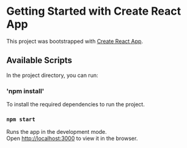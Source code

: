 # Getting Started with Create React App

This project was bootstrapped with [Create React App](https://github.com/facebook/create-react-app).

## Available Scripts

In the project directory, you can run:

### 'npm install'

To install the required dependencies to run the project.

### `npm start`

Runs the app in the development mode.\
Open [http://localhost:3000](http://localhost:3000) to view it in the browser.

